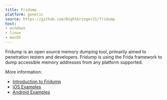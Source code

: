 ```yaml
---
title: Fridump
platform: generic
source: https://github.com/Nightbringer21/fridump
host:
- windows
- linux
- macOS
---
```


Fridump is an open source memory dumping tool, primarily aimed to penetration testers and developers. Fridump is using the Frida framework to dump accessible memory addresses from any platform supported.

More information:

- [Introduction to Fridump](https://pentestcorner.com/introduction-to-fridump/)
- [iOS Examples](https://pentestcorner.com/fridump-ios-examples/)
- [Android Examples](https://pentestcorner.com/fridump-android-examples/)
